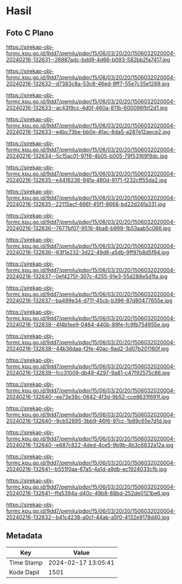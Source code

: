 # Hasil

## Foto C Plano

https://sirekap-obj-formc.kpu.go.id/9dd7/pemilu/pdpr/15/06/03/20/20/1506032020004-20240216-132631--26887adc-bdd9-4d66-b093-582bb2fa7417.jpg

https://sirekap-obj-formc.kpu.go.id/9dd7/pemilu/pdpr/15/06/03/20/20/1506032020004-20240216-132632--d7383c8a-53c8-46ed-9ff7-55e7c35e1269.jpg

https://sirekap-obj-formc.kpu.go.id/9dd7/pemilu/pdpr/15/06/03/20/20/1506032020004-20240216-132633--ac43f9cc-4d0f-460a-811b-600096fbf2d1.jpg

https://sirekap-obj-formc.kpu.go.id/9dd7/pemilu/pdpr/15/06/03/20/20/1506032020004-20240216-132633--e4bc73be-bb0e-4fac-8da5-a287e12aece2.jpg

https://sirekap-obj-formc.kpu.go.id/9dd7/pemilu/pdpr/15/06/03/20/20/1506032020004-20240216-132634--5c15ac01-97f6-4b05-b005-79f53169f9dc.jpg

https://sirekap-obj-formc.kpu.go.id/9dd7/pemilu/pdpr/15/06/03/20/20/1506032020004-20240216-132635--e4416236-94fa-480d-9171-f232cff55da2.jpg

https://sirekap-obj-formc.kpu.go.id/9dd7/pemilu/pdpr/15/06/03/20/20/1506032020004-20240216-132635--22115acf-666f-45f1-8668-bd22d24fa331.jpg

https://sirekap-obj-formc.kpu.go.id/9dd7/pemilu/pdpr/15/06/03/20/20/1506032020004-20240216-132636--7677bf07-9516-4ba8-b999-1b53aab5c066.jpg

https://sirekap-obj-formc.kpu.go.id/9dd7/pemilu/pdpr/15/06/03/20/20/1506032020004-20240216-132636--63f1e232-3d22-49d8-a5db-9ff97b8d5f94.jpg

https://sirekap-obj-formc.kpu.go.id/9dd7/pemilu/pdpr/15/06/03/20/20/1506032020004-20240216-132637--0ef4275f-307c-4255-91e3-55d288e5d1fa.jpg

https://sirekap-obj-formc.kpu.go.id/9dd7/pemilu/pdpr/15/06/03/20/20/1506032020004-20240216-132637--ba499e34-d711-45cb-b396-87d80477655e.jpg

https://sirekap-obj-formc.kpu.go.id/9dd7/pemilu/pdpr/15/06/03/20/20/1506032020004-20240216-132638--4f4b1ee9-0464-440b-89fe-fc9fb754955e.jpg

https://sirekap-obj-formc.kpu.go.id/9dd7/pemilu/pdpr/15/06/03/20/20/1506032020004-20240216-132638--44b36daa-f2fe-40ac-9ad2-3d07b201160f.jpg

https://sirekap-obj-formc.kpu.go.id/9dd7/pemilu/pdpr/15/06/03/20/20/1506032020004-20240216-132639--fcc31009-db49-4297-9a81-c47f92575c86.jpg

https://sirekap-obj-formc.kpu.go.id/9dd7/pemilu/pdpr/15/06/03/20/20/1506032020004-20240216-132640--ee73e39c-0642-4f3d-9b52-cce8631f691f.jpg

https://sirekap-obj-formc.kpu.go.id/9dd7/pemilu/pdpr/15/06/03/20/20/1506032020004-20240216-132640--9cb52895-3bb9-46f6-97cc-1b89c65e7d1d.jpg

https://sirekap-obj-formc.kpu.go.id/9dd7/pemilu/pdpr/15/06/03/20/20/1506032020004-20240216-132640--e687c822-4ded-4ce5-9b9b-4b3c6832a12a.jpg

https://sirekap-obj-formc.kpu.go.id/9dd7/pemilu/pdpr/15/06/03/20/20/1506032020004-20240216-132641--b551f0aa-67a5-4a1d-a9db-ec1924033cfb.jpg

https://sirekap-obj-formc.kpu.go.id/9dd7/pemilu/pdpr/15/06/03/20/20/1506032020004-20240216-132641--ffa5394a-d40c-49b8-88bd-252de0121be6.jpg

https://sirekap-obj-formc.kpu.go.id/9dd7/pemilu/pdpr/15/06/03/20/20/1506032020004-20240216-132632--b41c4238-a0cf-44ab-a5f0-4132e9178d40.jpg


## Metadata

| Key        | Value               |
| ---------- | ------------------- |
| Time Stamp | 2024-02-17 13:05:41 |
| Kode Dapil | 1501                |



